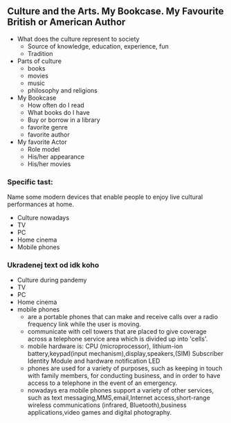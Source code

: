 ## Culture and the Arts. My Bookcase. My Favourite British or American Author

* What does the culture represent to society
  * Source of knowledge, education, experience, fun
  * Tradition
* Parts of culture
  * books
  * movies
  * music
  * philosophy and religions 
* My Bookcase
  * How often do I read
  * What books do I have 
  * Buy or borrow in a library
  * favorite genre 
  * favorite author
* My favorite Actor
  * Role model
  * His/her appearance
  * His/her movies


### Specific tast:
Name some modern devices that enable people to enjoy live cultural performances at home.

* Culture nowadays 
* TV
* PC
* Home cinema
* Mobile phones

### Ukradenej text od idk koho
* Culture during pandemy
* TV
* PC
* Home cinema
* mobile phones
  * are a portable phones that can make and receive calls over a radio frequency link while the user is moving.
  * communicate with cell towers that are placed to give coverage across a telephone service area which is divided up into 'cells'.
  * mobile hardware is: CPU (microprocessor), lithium-ion battery,keypad(input mechanism),display,speakers,(SIM) Subscriber Identity Module and hardware notification LED
  * phones are used for a variety of purposes, such as keeping in touch with family members, for conducting business, and in order to have access to a telephone in the event of an emergency.
  * nowadays era mobile phones support a variety of other services, such as text messaging,MMS,email,Internet access,short-range wireless communications (infrared, Bluetooth),business applications,video games and digital photography.